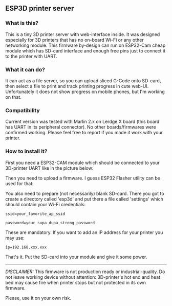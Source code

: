 ESP3D printer server
---

### What is this?

This is a tiny 3D printer server with web-interface inside. It was designed
especially for 3D printers that has no on-board Wi-Fi or any other networking module.
This firmware by-design can run on ESP32-Cam cheap module which has SD-card interface
and enough free pins just to connect it to the printer with UART.

### What it can do?

It can act as a file server, so you can upload sliced G-Code onto SD-card, then
select a file to print and track printing progress in cute web-UI. Unfortunately
it does not show progress on mobile phones, but I'm working on that.

### Compatibility

Current version was tested with Marlin 2.x on Lerdge X board (this board has
UART in its peripheral connector). No other boards/firmwares were confirmed working.
Please feel free to report if you made it work with your printer.

### How to install it?

First you need a ESP32-CAM module which should be connected to your 3D-printer UART
like in the picture below:

Then you need to upload a firmware. I guess ESP32 Flasher utility can be used for 
that:

You also need to prepare (not necessarily) blank SD-card. There you got to 
create a directory called 'esp3d' and put there a file called 'settings' which
should contain your Wi-Fi credentials:

`ssid=your_favorite_ap_ssid`

`password=your_supa_dupa_strong_password`

These are mandatory. If you want to add an IP address for your printer you may use:

`ip=192.168.xxx.xxx`

That's it. Put the SD-card into your module and give it some power.

---

*DISCLAIMER:* This firmware is not production ready or industrial-quality. Do not leave
working device without attention: 3D-printer's hot end and heat bed may cause fire 
when printer stops but not protected in its own firmware.

Please, use it on your own risk.